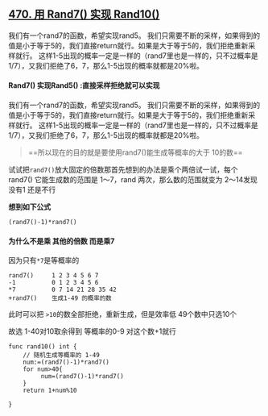 

## [470. 用 Rand7() 实现 Rand10()](https://leetcode-cn.com/problems/implement-rand10-using-rand7/)

我们有一个rand7的函数，希望实现rand5。 我们只需要不断的采样，如果得到的值是小于等于5的，我们直接return就行。如果是大于等于5的，我们拒绝重新采样就行。 这样1-5出现的概率一定是一样的（rand7里也是一样的，只不过概率是1/7），又我们拒绝了6，7，那么1-5出现的概率就都是20%啦。

#### Rand7() 实现Rand5() :直接采样拒绝就可以实现

我们有一个rand7的函数，希望实现rand5。 我们只需要不断的采样，如果得到的值是小于等于5的，我们直接return就行。如果是大于等于5的，我们拒绝重新采样就行。 这样1-5出现的概率一定是一样的（rand7里也是一样的，只不过概率是1/7），又我们拒绝了6，7，那么1-5出现的概率就都是20%啦。

> ==所以现在的目的就是要使用rand7()能生成等概率的大于 10的数==

试试把`rand7()`放大固定的倍数那首先想到的办法是乘个两倍试一试，每个rand7() 它能生成数的范围是 1～7，rand 两次，那么数的范围就变为 2～14发现没有1 还是不行

  **想到如下公式**

```
(rand7()-1)*rand7()
```

#### 为什么不是乘 其他的倍数 而是乘7 

因为只有`*7`是等概率的   

```
rand7()     1 2 3 4 5 6 7
-1          0 1 2 3 4 5 6
*7          0 7 14 21 28 35 42
+rand7()    生成1-49 的概率的数
```

此时可以把  `>10`的数全部拒绝，重新生成，但是效率低 49个数中只选10个

故选   1-40对10取余得到   等概率的0-9   对这个数+1就行

```
func rand10() int {
    // 随机生成等概率的 1-49
    num:=(rand7()-1)*rand7()
    for num>40{
         num=(rand7()-1)*rand7()
    }
    return 1+num%10
    
}
```

